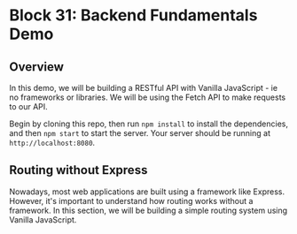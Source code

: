 # Block 31: Backend Fundamentals Demo

## Overview

In this demo, we will be building a RESTful API with Vanilla JavaScript - ie no frameworks or libraries. We will be using the Fetch API to make requests to our API.

Begin by cloning this repo, then run `npm install` to install the dependencies, and then `npm start` to start the server. Your server should be running at `http://localhost:8080`.

## Routing without Express

Nowadays, most web applications are built using a framework like Express. However, it's important to understand how routing works without a framework. In this section, we will be building a simple routing system using Vanilla JavaScript.